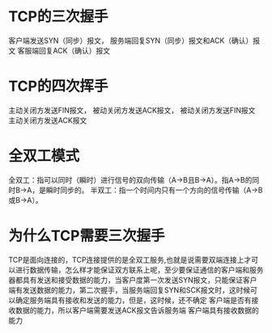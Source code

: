 
# TCP的三次握手
客户端发送SYN（同步）报文，
服务端回复SYN（同步）报文和ACK（确认）报文
客服端回复ACK（确认）报文


# TCP的四次挥手
主动关闭方发送FIN报文，
被动关闭方发送ACK报文，
被动关闭方发送FIN报文
主动关闭方发送ACK报文

# 全双工模式

全双工：指可以同时（瞬时）进行信号的双向传输（A→B且B→A）。指A→B的同时B→A，是瞬时同步的。
半双工：指一个时间内只有一个方向的信号传输（A→B或B→A）。


# 为什么TCP需要三次握手
TCP是面向连接的，TCP连接提供的是全双工服务,也就是说需要双端连接上才可以进行数据传输，怎么样才能保证双方联系上呢，至少要保证通信的客户端和服务器都具有发送和接受数据的能力，当客户度第一次发送SYN报文，只能保证客户端有发送数据的能力，第二次握手，当服务端回复SYN和SCK报文时，这时候可以确定服务端具有接收和发送的能力，但是，这时候，还不确定 客户端是否有接收数据的能力，所以客户端需要发送ACK报文告诉服务端 客户端具有接收数据的能力